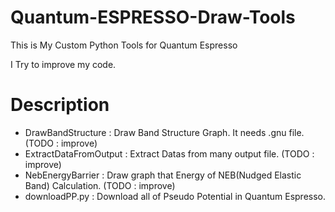 # Quantum-ESPRESSO-Draw-Tools

This is My Custom Python Tools for Quantum Espresso

I Try to improve my code.

# Description

* DrawBandStructure : Draw Band Structure Graph. It needs .gnu file. (TODO : improve)
* ExtractDataFromOutput : Extract Datas from many output file. (TODO : improve)
* NebEnergyBarrier : Draw graph that Energy of NEB(Nudged Elastic Band) Calculation. (TODO : improve)
* downloadPP.py : Download all of Pseudo Potential in Quantum Espresso.
